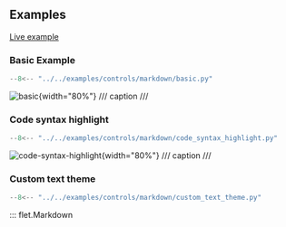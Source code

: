 ## Examples

[Live example](https://flet-controls-gallery.fly.dev/displays/markdown)

### Basic Example

```python
--8<-- "../../examples/controls/markdown/basic.py"
```

![basic](../../examples/controls/markdown/media/basic.gif){width="80%"}
/// caption
///

### Code syntax highlight

```python
--8<-- "../../examples/controls/markdown/code_syntax_highlight.py"
```

![code-syntax-highlight](../../examples/controls/markdown/media/code_syntax_highlight.png){width="80%"}
/// caption
///

### Custom text theme

```python
--8<-- "../../examples/controls/markdown/custom_text_theme.py"
```

::: flet.Markdown
